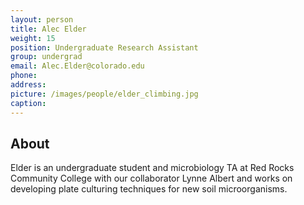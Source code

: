 ```yaml
---
layout: person
title: Alec Elder
weight: 15
position: Undergraduate Research Assistant
group: undergrad
email: Alec.Elder@colorado.edu
phone:
address:
picture: /images/people/elder_climbing.jpg
caption:  
---
```


## About

Elder is an undergraduate student and microbiology TA at Red Rocks Community College with our collaborator Lynne Albert and works on developing plate culturing techniques for new soil microorganisms.
